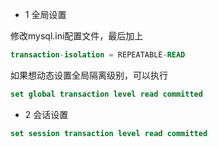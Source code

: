 - 1 全局设置

修改mysql.ini配置文件，最后加上
```sql
transaction-isolation = REPEATABLE-READ
```

如果想动态设置全局隔离级别，可以执行
```sql
set global transaction level read committed 
```

- 2 会话设置
```sql
set session transaction level read committed 
```

